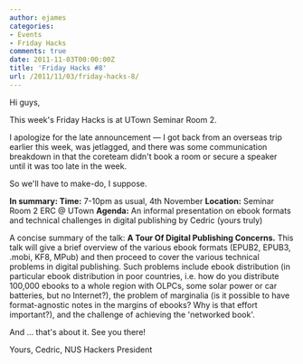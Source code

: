 ```yaml
---
author: ejames
categories:
- Events
- Friday Hacks
comments: true
date: 2011-11-03T00:00:00Z
title: 'Friday Hacks #8'
url: /2011/11/03/friday-hacks-8/
---
```


Hi guys,

This week's Friday Hacks is at UTown Seminar Room 2.

I apologize for the late announcement &mdash; I got back from an overseas trip earlier this week, was jetlagged, and there was some communication breakdown in that the coreteam didn't book a room or secure a speaker until it was too late in the week.

So we'll have to make-do, I suppose.

<strong>In summary: </strong>
<strong>Time:</strong> 7-10pm as usual, 4th November
<strong>Location:</strong> Seminar Room 2 ERC @ UTown
<strong>Agenda:</strong> An informal presentation on ebook formats and technical challenges in digital publishing by Cedric (yours truly)

A concise summary of the talk:
<strong>A Tour Of Digital Publishing Concerns.</strong>
This talk will give a brief overview of the various ebook formats (EPUB2, EPUB3, .mobi, KF8, MPub) and then proceed to cover the various technical problems in digital publishing. Such problems include ebook distribution (in particular ebook distribution in poor countries, i.e. how do you distribute 100,000 ebooks to a whole region with OLPCs, some solar power or car batteries, but no Internet?), the problem of marginalia (is it possible to have format-agnostic notes in the margins of ebooks? Why is that effort important?), and the challenge of achieving the 'networked book'.

And ... that's about it. See you there!

Yours,
Cedric, NUS Hackers President
